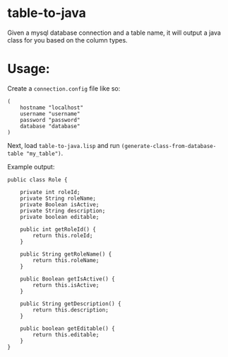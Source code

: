# table-to-java
Given a mysql database connection and a table name, it will output a java class for you based on the column types.

# Usage:
Create a `connection.config` file like so:

```
(
    hostname "localhost"
    username "username"
    password "password"
    database "database"
)
```

Next, load `table-to-java.lisp` and run `(generate-class-from-database-table "my_table")`.

Example output:

```
public class Role {

    private int roleId;
    private String roleName;
    private Boolean isActive;
    private String description;
    private boolean editable;

    public int getRoleId() {
        return this.roleId;
    }

    public String getRoleName() {
        return this.roleName;
    }

    public Boolean getIsActive() {
        return this.isActive;
    }

    public String getDescription() {
        return this.description;
    }

    public boolean getEditable() {
        return this.editable;
    }
}
```
